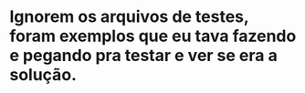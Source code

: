 <h1>Ignorem os arquivos de testes, foram exemplos que eu tava fazendo e pegando pra testar e ver se era a solução.
</h1> 
